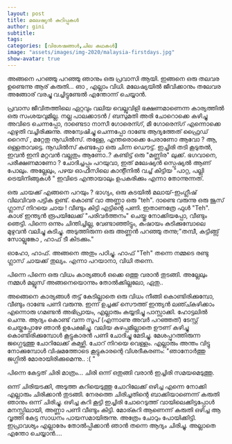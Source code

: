 ```yaml
---
layout: post
title: മലേഷ്യന്‍ കുറിപ്പുകള്‍
author: gini
subtitle: 
tags: 
categories: [വിശേഷങ്ങള്‍,ചില കഥകള്‍]
image: "assets/images/img-2020/malaysia-firstdays.jpg"
show-avatar: true
---
```

അങ്ങനെ പറഞ്ഞു പറഞ്ഞു ഞാനും ഒരു പ്രവാസി ആയി. ഇങ്ങനെ ഒരു തലവര ഉണ്ടെന്നു ആര് കരുതി... ങാ , എല്ലാം വിധി. മലേഷ്യയില്‍ ജീവിക്കാനും തലേവര അങ്ങോര് വരച്ചു വച്ചിട്ടുണ്ടേല്‍ എന്തോന്ന് ചെയ്യാന്‍.  

പ്രവാസ ജീവിതത്തിലെ ഏറ്റവും വലിയ വെല്ലുവിളി ഭക്ഷണമാണെന്ന കാര്യത്തില്‍ ഒരു സംശയവുമില്ല. നല്ല പാലക്കാടന്‍ / ബസുമതി അരി ചോറൊക്കെ കഴിച്ചു അവിടെ ചെന്നപ്പോ, ദാണ്ടെടാ നാസീ ഗോരെന്ഗ്, മീ ഗോരെന്ഗ് എന്നൊക്കെ എഴുതി വച്ചിരിക്കുന്നു. അന്വേഷിച്ചു ചെന്നപ്പോ ദാണ്ടേ ആദ്യത്തേത് ഫ്രൈഡ് റൈസ് , മറ്റേതു നൂഡില്‍സ്. തള്ളേ,  എന്തരൊക്കെ പേരാണോ ആവോ ?  ആ, ഒള്ളതാവട്ടെ.  നൂഡില്‍സ് കണ്ടപ്പോ ഒരു ചിന്ന ഡൌട്ട്. ഇച്ചിരി തടി കൂടുതല്‍, ഇവന്‍ ഇനി മറ്റവന്‍ വല്ലതും ആണോ..? കണ്ടിട്ട് ഒരു "മണ്ണിര" ലുക്ക്‌. ഭഗവാനെ, പരീക്ഷണമാണോ  ?  ചോദിച്ചപ്പം പറയുവാ, ഇത് മലേഷ്യന്‍ സ്പെഷ്യല്‍ ആണ് പോലും. അല്ലേലും, പഴയ ഓഫീസിലെ കാന്റീനില്‍ വച്ച് കിട്ടിയ "പാറ്റ, പല്ലി ട്രെയിനിങ്ങുകള്‍ " ഇവിടെ എന്തായാലും ഉപകരിക്കും എന്നാ തോന്നുന്നത്.


ഒരു  ചായക്ക്‌ എങ്ങനെ പറയും ? ഭാഗ്യം, ഒരു കടയില്‍ മലായ്-ഇംഗ്ലീഷ് വിലവിവര പട്ടിക ഉണ്ട്. കൊണ്ട് വാ അണ്ണാ ഒരു "teh". ദാണ്ടെ  വരുന്നു ഒരു ജൂസ് ഗ്ലാസ്‌ നിറയെ ചായ ! വീണ്ടും കിട്ടി എട്ടിന്റെ പണി. ഇതാണത്രേ ഫുള്‍ "Teh". കാശ് ഇന്ത്യന്‍  രൂപയിലേക്ക് "പരിവര്‍ത്തനം" ചെയ്തു നോക്കിയപ്പോ, വീണ്ടും ഞെട്ടി. പിന്നെ ഒന്നും ചിന്തിച്ചില്ല, വേണ്ടാഞ്ഞിട്ടും, കഷായം കുടിക്കുമ്പോലെ  മുഴുവന്‍ വലിച്ചു കുടിച്ചു. അടുത്തിരുന്ന ഒരു അണ്ണന്‍ പറഞ്ഞു തന്നു;"തമ്പീ, കട്ടിങ്ങ്സ് സോല്ലുങ്കോ , ഹാഫ് ടീ കിടക്കും."

ഓഹോ, ഹാഫ്. അങ്ങനെ അതും പഠിച്ചു. ഹാഫ് "Teh" തന്നെ നമ്മടെ രണ്ടു ഗ്ലാസ്‌ ചായക്ക്‌ തുല്യം. എന്നാ പറയാനാ, വിധി തന്നെ.

പിന്നെ പിന്നെ ഒരു വിധം കാര്യങ്ങള്‍ ഒക്കെ ഒത്തു വരാന്‍ തുടങ്ങി. അല്ലേലും നമ്മള്‍ മല്ലൂസ് അങ്ങനെയൊന്നും തോല്‍ക്കില്ലലോ, ഏതു..

അങ്ങെനെ കാര്യങ്ങള്‍ തട്ട് കേടില്ലാതെ ഒരു വിധം നീങ്ങി കൊണ്ടിരിക്കുമ്പോ, വീണ്ടും ദാണ്ടേ പണി വരുന്നു. ഇന്ന് ഉച്ചക്ക് സൌത്ത് ഇന്ത്യന്‍ ലഞ്ച്കഴിക്കാം എന്നൊരു ഗമണ്ടന്‍ അഭിപ്രായം, എല്ലാരും കയ്യടിച്ചു പാസ്സാക്കി. ഹോട്ടലില്‍ ചെന്നു. ആദ്യം കൊണ്ട് വന്ന സൂപ് (എന്നാണു അവര്‍ പറഞ്ഞത്) ടേസ്റ്റ് ചെയ്തപ്പോഴേ ഞാന്‍ ഉപേക്ഷിച്ചു. വലിയ കുഴപ്പമില്ലാതെ ഊണ് കഴിച്ചു കൊണ്ടിരിക്കുമ്പോള്‍ കൂട്ടുകാരന്‍ പണി ചോദിച്ചു മേടിച്ചു. മേശപ്പുറത്തിരുന്ന ജഗ്ഗെടുത്തു ചോറിലേക്ക്‌ കമഴ്ത്തി. ചോറ് നിറയെ വെള്ളം. എല്ലാരും അന്തം വിട്ടു നോക്കുമ്പോള്‍ വിഷമത്തോടെ കൂട്ടുകാരന്റെ വിശദീകരണം: "ഞാനോര്‍ത്തു ജഗ്ഗില്‍ മോരായിരിക്കുമെന്നു.. :( "

പിന്നെ കേട്ടത് ചിരി മാത്രം...  ചിരി ഒന്ന് ഒതുങ്ങി വരാന്‍ ഇച്ചിരി സമയമെടുത്തു.

ഒന്ന് ചിരിയടക്കി, അടുത്ത കറിയെടുത്തു ചോറിലേക്ക്‌ ഒഴിച്ച എന്നെ നോക്കി എല്ലാരും ചിരിക്കാന്‍ തുടങ്ങി. നേരത്തെ ചിരിച്ചതിന്റെ ബാക്കിയാണെന്ന് കരുതി ഞാനും ഒന്ന് ചിരിച്ചു. ഒഴിച്ച കറി കൂട്ടി ഇച്ചിരി ചോറെടുത്ത് വായിലെക്കിട്ടപ്പോള്‍ മനസ്സിലായി, അണ്ണാ പണി വീണ്ടും കിട്ടി. മോര്കറി ആണെന്ന് കരുതി ഒഴിച്ച ആ വൃത്തി കേട്ട സാധനം പായസമായിരുന്നു. അത്രേം ചോറും പോയിക്കിട്ടി. ഇപ്രാവശ്യം എല്ലാരേം തോല്‍പ്പിക്കാന്‍ ഞാന്‍ തന്നെ ആദ്യം ചിരിച്ചു. അല്ലാതെ എന്തോ ചെയ്യാന്‍....